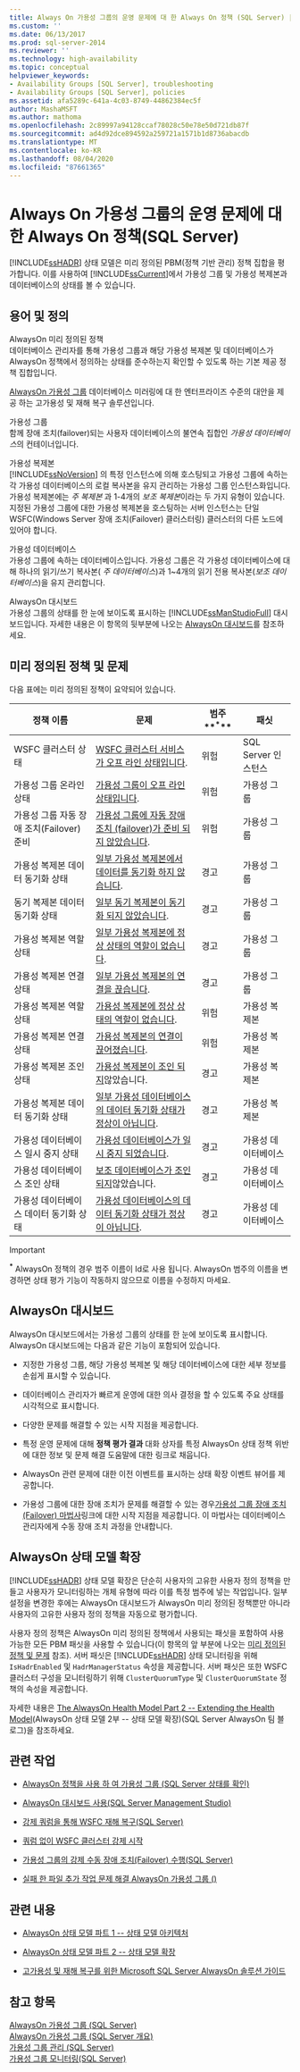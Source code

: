 ```yaml
---
title: Always On 가용성 그룹의 운영 문제에 대 한 Always On 정책 (SQL Server) | Microsoft Docs
ms.custom: ''
ms.date: 06/13/2017
ms.prod: sql-server-2014
ms.reviewer: ''
ms.technology: high-availability
ms.topic: conceptual
helpviewer_keywords:
- Availability Groups [SQL Server], troubleshooting
- Availability Groups [SQL Server], policies
ms.assetid: afa5289c-641a-4c03-8749-44862384ec5f
author: MashaMSFT
ms.author: mathoma
ms.openlocfilehash: 2c89997a94128ccaf78028c50e78e50d721db87f
ms.sourcegitcommit: ad4d92dce894592a259721a1571b1d8736abacdb
ms.translationtype: MT
ms.contentlocale: ko-KR
ms.lasthandoff: 08/04/2020
ms.locfileid: "87661365"
---
```

# <a name="always-on-policies-for-operational-issues-with-always-on-availability-groups-sql-server"></a>Always On 가용성 그룹의 운영 문제에 대한 Always On 정책(SQL Server)
  [!INCLUDE[ssHADR](../../../includes/sshadr-md.md)] 상태 모델은 미리 정의된 PBM(정책 기반 관리) 정책 집합을 평가합니다. 이를 사용하여 [!INCLUDE[ssCurrent](../../../includes/sscurrent-md.md)]에서 가용성 그룹 및 가용성 복제본과 데이터베이스의 상태를 볼 수 있습니다.  
  
 
  
##  <a name="terms-and-definitions"></a><a name="TermsAndDefinitions"></a> 용어 및 정의  
 AlwaysOn 미리 정의된 정책  
 데이터베이스 관리자를 통해 가용성 그룹과 해당 가용성 복제본 및 데이터베이스가 AlwaysOn 정책에서 정의하는 상태를 준수하는지 확인할 수 있도록 하는 기본 제공 정책 집합입니다.  
  
 [AlwaysOn 가용성 그룹](always-on-availability-groups-sql-server.md) 데이터베이스 미러링에 대 한 엔터프라이즈 수준의 대안을 제공 하는 고가용성 및 재해 복구 솔루션입니다.  
  
 가용성 그룹  
 함께 장애 조치(failover)되는 사용자 데이터베이스의 불연속 집합인 *가용성 데이터베이스*의 컨테이너입니다.  
  
 가용성 복제본  
 [!INCLUDE[ssNoVersion](../../../includes/ssnoversion-md.md)] 의 특정 인스턴스에 의해 호스팅되고 가용성 그룹에 속하는 각 가용성 데이터베이스의 로컬 복사본을 유지 관리하는 가용성 그룹 인스턴스화입니다. 가용성 복제본에는 *주 복제본* 과 1-4개의 *보조 복제본*이라는 두 가지 유형이 있습니다. 지정된 가용성 그룹에 대한 가용성 복제본을 호스팅하는 서버 인스턴스는 단일 WSFC(Windows Server 장애 조치(Failover) 클러스터링) 클러스터의 다른 노드에 있어야 합니다.  
  
 가용성 데이터베이스  
 가용성 그룹에 속하는 데이터베이스입니다. 가용성 그룹은 각 가용성 데이터베이스에 대해 하나의 읽기/쓰기 복사본( *주 데이터베이스*)과 1~4개의 읽기 전용 복사본(*보조 데이터베이스*)을 유지 관리합니다.  
  
 AlwaysOn 대시보드  
 가용성 그룹의 상태를 한 눈에 보이도록 표시하는 [!INCLUDE[ssManStudioFull](../../../includes/ssmanstudiofull-md.md)] 대시보드입니다. 자세한 내용은 이 항목의 뒷부분에 나오는 [AlwaysOn 대시보드](#Dashboard)를 참조하세요.  
  
##  <a name="predefined-policies-and-issues"></a><a name="AlwaysOnPBM"></a> 미리 정의된 정책 및 문제  
 다음 표에는 미리 정의된 정책이 요약되어 있습니다.  
  
|정책 이름|문제|범주**<sup>*</sup>**|패싯|  
|-----------------|-----------|------------------------------|-----------|  
|WSFC 클러스터 상태|[WSFC 클러스터 서비스가 오프 라인 상태입니다](wsfc-cluster-service-is-offline.md).|위험|SQL Server 인스턴스|  
|가용성 그룹 온라인 상태|[가용성 그룹이 오프 라인 상태입니다](availability-group-is-offline.md).|위험|가용성 그룹|  
|가용성 그룹 자동 장애 조치(Failover) 준비|[가용성 그룹에 자동 장애 조치 (failover)가 준비 되지 않았습니다](availability-group-is-not-ready-for-automatic-failover.md).|위험|가용성 그룹|  
|가용성 복제본 데이터 동기화 상태|[일부 가용성 복제본에서 데이터를 동기화 하지 않습니다](some-availability-replicas-are-not-synchronizing-data.md).|경고|가용성 그룹|  
|동기 복제본 데이터 동기화 상태|[일부 동기 복제본이 동기화 되지 않았습니다](some-synchronous-replicas-are-not-synchronized.md).|경고|가용성 그룹|  
|가용성 복제본 역할 상태|[일부 가용성 복제본에 정상 상태의 역할이 없습니다](some-availability-replicas-do-not-have-a-healthy-role.md).|경고|가용성 그룹|  
|가용성 복제본 연결 상태|[일부 가용성 복제본의 연결을 끊습니다](some-availability-replicas-are-disconnected.md).|경고|가용성 그룹|  
|가용성 복제본 역할 상태|[가용성 복제본에 정상 상태의 역할이 없습니다](availability-replica-does-not-have-a-healthy-role.md).|위험|가용성 복제본|  
|가용성 복제본 연결 상태|[가용성 복제본의 연결이 끊어졌습니다](availability-replica-is-disconnected.md).|위험|가용성 복제본|  
|가용성 복제본 조인 상태|[가용성 복제본이 조인 되지](availability-replica-is-not-joined.md)않았습니다.|경고|가용성 복제본|  
|가용성 복제본 데이터 동기화 상태|[일부 가용성 데이터베이스의 데이터 동기화 상태가 정상이 아닙니다](data-synchronization-state-of-some-availability-database-is-not-healthy.md).|경고|가용성 복제본|  
|가용성 데이터베이스 일시 중지 상태|[가용성 데이터베이스가 일시 중지 되었습니다](availability-database-is-suspended.md).|경고|가용성 데이터베이스|  
|가용성 데이터베이스 조인 상태|[보조 데이터베이스가 조인 되지](secondary-database-is-not-joined.md)않았습니다.|경고|가용성 데이터베이스|  
|가용성 데이터베이스 데이터 동기화 상태|[가용성 데이터베이스의 데이터 동기화 상태가 정상이 아닙니다](data-synchronization-state-of-availability-database-is-not-healthy.md).|경고|가용성 데이터베이스|  
  
> [!IMPORTANT]  
>  **<sup>*</sup>** AlwaysOn 정책의 경우 범주 이름이 Id로 사용 됩니다. AlwaysOn 범주의 이름을 변경하면 상태 평가 기능이 작동하지 않으므로 이름을 수정하지 마세요.  
  
##  <a name="alwayson-dashboard"></a><a name="Dashboard"></a>AlwaysOn 대시보드  
 AlwaysOn 대시보드에서는 가용성 그룹의 상태를 한 눈에 보이도록 표시합니다. AlwaysOn 대시보드에는 다음과 같은 기능이 포함되어 있습니다.  
  
-   지정한 가용성 그룹, 해당 가용성 복제본 및 해당 데이터베이스에 대한 세부 정보를 손쉽게 표시할 수 있습니다.  
  
-   데이터베이스 관리자가 빠르게 운영에 대한 의사 결정을 할 수 있도록 주요 상태를 시각적으로 표시합니다.  
  
-   다양한 문제를 해결할 수 있는 시작 지점을 제공합니다.  
  
-   특정 운영 문제에 대해 **정책 평가 결과** 대화 상자를 특정 AlwaysOn 상태 정책 위반에 대한 정보 및 문제 해결 도움말에 대한 링크로 채웁니다.  
  
-   AlwaysOn 관련 문제에 대한 이전 이벤트를 표시하는 상태 확장 이벤트 뷰어를 제공합니다.  
  
-   가용성 그룹에 대한 장애 조치가 문제를 해결할 수 있는 경우[가용성 그룹 장애 조치(Failover) 마법사](use-the-fail-over-availability-group-wizard-sql-server-management-studio.md)링크에 대한 시작 지점을 제공합니다. 이 마법사는 데이터베이스 관리자에게 수동 장애 조치 과정을 안내합니다.  
  
##  <a name="extending-the-alwayson-health-model"></a><a name="ExtendHealthModel"></a>AlwaysOn 상태 모델 확장  
 [!INCLUDE[ssHADR](../../../includes/sshadr-md.md)] 상태 모델 확장은 단순히 사용자의 고유한 사용자 정의 정책을 만들고 사용자가 모니터링하는 개체 유형에 따라 이를 특정 범주에 넣는 작업입니다.  일부 설정을 변경한 후에는 AlwaysOn 대시보드가 AlwaysOn 미리 정의된 정책뿐만 아니라 사용자의 고유한 사용자 정의 정책을 자동으로 평가합니다.  
  
 사용자 정의 정책은 AlwaysOn 미리 정의된 정책에서 사용되는 패싯을 포함하여 사용 가능한 모든 PBM 패싯을 사용할 수 있습니다(이 항목의 앞 부분에 나오는 [미리 정의된 정책 및 문제](#AlwaysOnPBM) 참조). 서버 패싯은 [!INCLUDE[ssHADR](../../../includes/sshadr-md.md)] 상태 모니터링을 위해 `IsHadrEnabled` 및 `HadrManagerStatus` 속성을 제공합니다. 서버 패싯은 또한 WSFC 클러스터 구성을 모니터링하기 위해 `ClusterQuorumType` 및 `ClusterQuorumState` 정책의 속성을 제공합니다.  
  
 자세한 내용은 [The AlwaysOn Health Model Part 2 -- Extending the Health Model](https://docs.microsoft.com/archive/blogs/sqlalwayson/the-alwayson-health-model-part-2-extending-the-health-model)(AlwaysOn 상태 모델 2부 -- 상태 모델 확장)(SQL Server AlwaysOn 팀 블로그)을 참조하세요.  
  
##  <a name="related-tasks"></a><a name="RelatedTasks"></a> 관련 작업  
  
-   [AlwaysOn 정책을 사용 하 여 가용성 그룹 &#40;SQL Server 상태를 확인&#41;](use-always-on-policies-to-view-the-health-of-an-availability-group-sql-server.md)  
  
-   [AlwaysOn 대시보드 사용&#40;SQL Server Management Studio&#41;](use-the-always-on-dashboard-sql-server-management-studio.md)  
  
-   [강제 쿼럼을 통해 WSFC 재해 복구&#40;SQL Server&#41;](../../../sql-server/failover-clusters/windows/wsfc-disaster-recovery-through-forced-quorum-sql-server.md)  
  
-   [쿼럼 없이 WSFC 클러스터 강제 시작](../../../sql-server/failover-clusters/windows/force-a-wsfc-cluster-to-start-without-a-quorum.md)  
  
-   [가용성 그룹의 강제 수동 장애 조치(Failover) 수행&#40;SQL Server&#41;](perform-a-forced-manual-failover-of-an-availability-group-sql-server.md)  
  
-   [실패 한 파일 추가 작업 문제 해결 AlwaysOn 가용성 그룹 &#40;&#41;](troubleshoot-a-failed-add-file-operation-always-on-availability-groups.md)  
  
##  <a name="related-content"></a><a name="RelatedContent"></a> 관련 내용  
  
-   [AlwaysOn 상태 모델 파트 1 -- 상태 모델 아키텍처](https://docs.microsoft.com/archive/blogs/sqlalwayson/monitoring-alwayson-health-with-powershell-part-1-basic-cmdlet-overview)  
  
-   [AlwaysOn 상태 모델 파트 2 -- 상태 모델 확장](https://docs.microsoft.com/archive/blogs/sqlalwayson/the-alwayson-health-model-part-2-extending-the-health-model)  
  
-   [고가용성 및 재해 복구를 위한 Microsoft SQL Server AlwaysOn 솔루션 가이드](https://go.microsoft.com/fwlink/?LinkId=227600)  
  
## <a name="see-also"></a>참고 항목  
 [AlwaysOn 가용성 그룹 (SQL Server)](always-on-availability-groups-sql-server.md)   
 [AlwaysOn 가용성 그룹 &#40;SQL Server 개요&#41;](overview-of-always-on-availability-groups-sql-server.md)   
 [가용성 그룹 관리 &#40;SQL Server&#41;](administration-of-an-availability-group-sql-server.md)   
 [가용성 그룹 모니터링&#40;SQL Server&#41;](monitoring-of-availability-groups-sql-server.md)  
  
  
